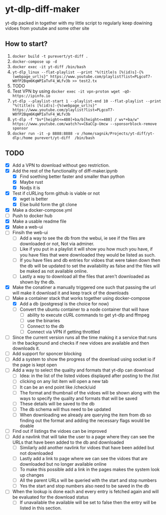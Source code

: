 # yt-dlp-diff-maker

yt-dlp packed in together with my little script to regularly keep dowining vidoes from youtube and some other site

## How to start?

  1. ```` docker build -t purevert/yt-diff . ````
  2. ```` docker-compose up -d ````
  3. ```` docker exec -it yt-diff /bin/bash ````
  4. ```` yt-dlp_linux --flat-playlist --print "%(title)s [%(id)s]-{%(webpage_url)s}" https://www.youtube.com/playlist?list=PLgcoT7-W0fP2Bqm6KqWPIaTvF4_WLfv3b >> test2.tx ````
  5. TODO
  6. Test VPN by using ```` docker exec -it vpn-proton wget -qO- https://ipinfo.io ````
  7. ```` yt-dlp --playlist-start 1 --playlist-end 10 --flat-playlist --print "%(title)s [%(id)s]-{%(webpage_url)s}" https://www.youtube.com/playlist?list=PLgcoT7-W0fP2Bqm6KqWPIaTvF4_WLfv3b ````
  8. ```` yt-dlp -f "bv*[height<=480]+ba/b[height<=480] / wv*+ba/w" https://www.youtube.com/watch?v=C6aCCp-Umcw --sponsorblock-remove sponsor ````
  9. ```` docker run -it -p 8888:8888 -v /home/sagnik/Projects/yt-diff/yt-dlp:/home purevert/yt-diff  /bin/bash ````

## TODO

- [x] Add a VPN to download without geo restriction.
- [x] Add the rest of the functionality of diff-maker.ipynb
  - [x] Find soething better faster and smaller than python
  - [x] Maybe rust
  - [x] Nodjs it is
- [x] Test if cURLing form github is viable or not
  - [x] wget is better
  - [x] Else build form the git clone
- [x] Make a docker-compose.yml
- [ ] Push to docker hub
- [x] Make a usable readme file
- [x] Make a web-ui
- [ ] Finsih the web-ui
  - [ ] Add a way to see the db from the webui, ie see if the files are downloaded or not, Not via adminer.
  - [ ] Like if you put in a playlist it will show you how much you have, if you have files that were downloaded they would be listed as such.
  - [ ] If you have files and db entries for vidoes that were taken down then the db will be updated to set the availability as false and the files will be maked as not available online.
  - [ ] Lastly a way to download all the files that aren't downloaded as shown by the db.
- [x] Make the conatiner a manually triggered one such that passing the url will make it download it and keep track of the downloads
- [ ] Make a container stack that works together using docker-compose
  - [x] Add a db {postgresql is the choice for now}
  - [ ] Convert the ubuntu container to a node container that will have
    - [ ]  ability to execute cURL commands to get yt-dlp and ffmpeg
    - [ ]  use the binaries
    - [ ]  Connect to the db
    - [ ]  Connect via VPN if getting throttled
- [ ] Since the current version runs all the time making it a service that runs in the background and checks if new vidoes are available and then downloads it.
- [ ] Add support for sponcer blocking
- [ ] Add a system to show the progress of the download using socket io if the page is kept open
- [ ] Add a way to select the quality and formats that yt-dlp can download
  - [ ] Idea: in the list of the listed vidoes displayed after posting to the /list
  - [ ] clicking on any list item will open a new tab
  - [ ] It can be an end point like /check/uid
  - [ ] The format and thumbnail of the vidoes will be shown along with the ways to  specify the quality and formats that will be saved
  - [ ] These details will be saved to the db
  - [ ] The db schema will thus need to be updated
  - [ ] When downloading we already are querying the item from db so finding out the format and adding the necessary flags would be doable
- [ ] Find out if listings the vidoes can be improved
- [ ] Add a navlink that will take the user to a page where they can see the URLs that have been added to the db and downloaded
  - [ ] Similarly add another navlink for vidoes that have been added but not downloaded
  - [ ] Lastly add a link to page where we can see the vidoes that are downloaded but no longer available online
  - [ ] To make this possible add a link in the pages makes the system look up changes
  - [ ] All the parent URLs will be queried with the start and stop numbers
  - [ ] Yes the start and stop numbers also need to be saved in the db
- [ ] When the lookup is done each and every entry is fetched again and will be evaluated for the download status
  - [ ] If unavailable the available will be set to false then the entry will be listed in this section.
